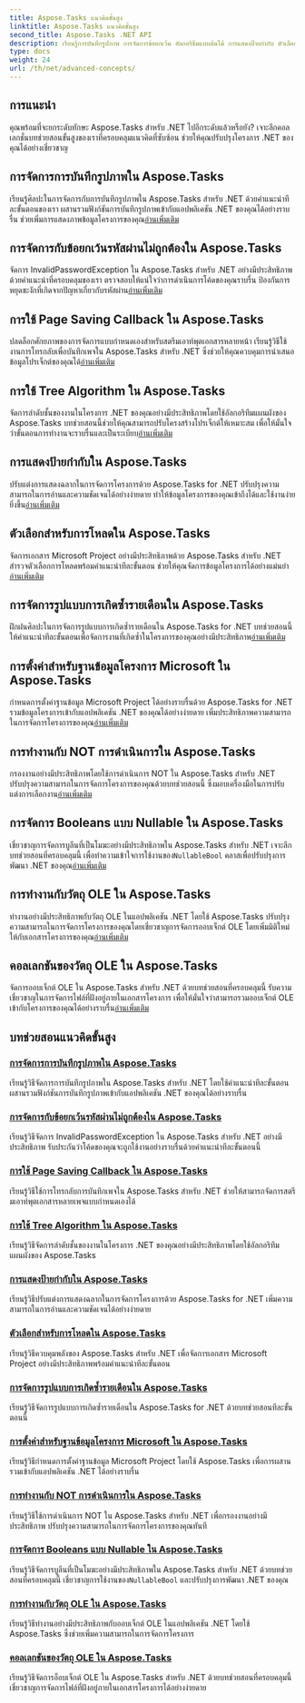 ```yaml
---
title: Aspose.Tasks แนวคิดขั้นสูง
linktitle: Aspose.Tasks แนวคิดขั้นสูง
second_title: Aspose.Tasks .NET API
description: เรียนรู้การบันทึกรูปภาพ การจัดการข้อยกเว้น อัลกอริธึมแบบต้นไม้ การแสดงป้ายกำกับ ตัวเลือกการโหลด และอื่นๆ เชี่ยวชาญแนวคิดขั้นสูงใน Aspose.Tasks สำหรับ .NET
type: docs
weight: 24
url: /th/net/advanced-concepts/
---
```


## การแนะนำ

คุณพร้อมที่จะยกระดับทักษะ Aspose.Tasks สำหรับ .NET ไปอีกระดับแล้วหรือยัง? เจาะลึกคอลเลกชั่นบทช่วยสอนขั้นสูงของเราที่ครอบคลุมแนวคิดที่ซับซ้อน ช่วยให้คุณปรับปรุงโครงการ .NET ของคุณได้อย่างเชี่ยวชาญ

## การจัดการการบันทึกรูปภาพใน Aspose.Tasks

เรียนรู้ศิลปะในการจัดการกับการบันทึกรูปภาพใน Aspose.Tasks สำหรับ .NET ด้วยคำแนะนำทีละขั้นตอนของเรา ผสานรวมฟังก์ชันการบันทึกรูปภาพเข้ากับแอปพลิเคชัน .NET ของคุณได้อย่างราบรื่น ช่วยเพิ่มการแสดงภาพข้อมูลโครงการของคุณ[อ่านเพิ่มเติม](./image-saving/)

## การจัดการกับข้อยกเว้นรหัสผ่านไม่ถูกต้องใน Aspose.Tasks

 จัดการ InvalidPasswordException ใน Aspose.Tasks สำหรับ .NET อย่างมีประสิทธิภาพด้วยคำแนะนำที่ครอบคลุมของเรา ตรวจสอบให้แน่ใจว่าการดำเนินการโค้ดของคุณราบรื่น ป้องกันการหยุดชะงักที่เกิดจากปัญหาเกี่ยวกับรหัสผ่าน[อ่านเพิ่มเติม](./invalid-password-exception/)

## การใช้ Page Saving Callback ใน Aspose.Tasks

 ปลดล็อกศักยภาพของการจัดการแบบกำหนดเองสำหรับสตรีมเอาท์พุตเอกสารหลายหน้า เรียนรู้วิธีใช้งานการโทรกลับเพื่อบันทึกเพจใน Aspose.Tasks สำหรับ .NET ซึ่งช่วยให้คุณควบคุมการนำเสนอข้อมูลโปรเจ็กต์ของคุณได้[อ่านเพิ่มเติม](./page-saving-callback/)

## การใช้ Tree Algorithm ใน Aspose.Tasks

จัดการลำดับชั้นของงานในโครงการ .NET ของคุณอย่างมีประสิทธิภาพโดยใช้อัลกอริทึมแผนผังของ Aspose.Tasks บทช่วยสอนนี้ช่วยให้คุณสามารถปรับโครงสร้างโปรเจ็กต์ให้เหมาะสม เพื่อให้มั่นใจว่าขั้นตอนการทำงานจะราบรื่นและเป็นระเบียบ[อ่านเพิ่มเติม](./tree-algorithm/)

## การแสดงป้ายกำกับใน Aspose.Tasks

 ปรับแต่งการแสดงฉลากในการจัดการโครงการด้วย Aspose.Tasks for .NET ปรับปรุงความสามารถในการอ่านและความชัดเจนได้อย่างง่ายดาย ทำให้ข้อมูลโครงการของคุณเข้าถึงได้และใช้งานง่ายยิ่งขึ้น[อ่านเพิ่มเติม](./label-display/)

## ตัวเลือกสำหรับการโหลดใน Aspose.Tasks

 จัดการเอกสาร Microsoft Project อย่างมีประสิทธิภาพด้วย Aspose.Tasks สำหรับ .NET สำรวจตัวเลือกการโหลดพร้อมคำแนะนำทีละขั้นตอน ช่วยให้คุณจัดการข้อมูลโครงการได้อย่างแม่นยำ[อ่านเพิ่มเติม](./loading-options/)

## การจัดการรูปแบบการเกิดซ้ำรายเดือนใน Aspose.Tasks

 ฝึกฝนศิลปะในการจัดการรูปแบบการเกิดซ้ำรายเดือนใน Aspose.Tasks for .NET บทช่วยสอนนี้ให้คำแนะนำทีละขั้นตอนเพื่อจัดการงานที่เกิดซ้ำในโครงการของคุณอย่างมีประสิทธิภาพ[อ่านเพิ่มเติม](./monthly-recurrence-patterns/)

## การตั้งค่าสำหรับฐานข้อมูลโครงการ Microsoft ใน Aspose.Tasks

กำหนดการตั้งค่าฐานข้อมูล Microsoft Project ได้อย่างราบรื่นด้วย Aspose.Tasks for .NET รวมข้อมูลโครงการเข้ากับแอปพลิเคชัน .NET ของคุณได้อย่างง่ายดาย เพิ่มประสิทธิภาพความสามารถในการจัดการโครงการของคุณ[อ่านเพิ่มเติม](./msp-database-settings/)

## การทำงานกับ NOT การดำเนินการใน Aspose.Tasks

 กรองงานอย่างมีประสิทธิภาพโดยใช้การดำเนินการ NOT ใน Aspose.Tasks สำหรับ .NET ปรับปรุงความสามารถในการจัดการโครงการของคุณด้วยบทช่วยสอนนี้ ซึ่งมอบเครื่องมือในการปรับแต่งการเลือกงาน[อ่านเพิ่มเติม](./not-operation/)

## การจัดการ Booleans แบบ Nullable ใน Aspose.Tasks

 เชี่ยวชาญการจัดการบูลีนที่เป็นโมฆะอย่างมีประสิทธิภาพใน Aspose.Tasks สำหรับ .NET เจาะลึกบทช่วยสอนที่ครอบคลุมนี้ เพื่อทำความเข้าใจการใช้งานของ`NullableBool` คลาสเพื่อปรับปรุงการพัฒนา .NET ของคุณ[อ่านเพิ่มเติม](./nullable-booleans/)

## การทำงานกับวัตถุ OLE ใน Aspose.Tasks

 ทำงานอย่างมีประสิทธิภาพกับวัตถุ OLE ในแอปพลิเคชัน .NET โดยใช้ Aspose.Tasks ปรับปรุงความสามารถในการจัดการโครงการของคุณโดยเชี่ยวชาญการจัดการออบเจ็กต์ OLE โดยเพิ่มมิติใหม่ให้กับเอกสารโครงการของคุณ[อ่านเพิ่มเติม](./ole-objects/)

## คอลเลกชันของวัตถุ OLE ใน Aspose.Tasks

จัดการออบเจ็กต์ OLE ใน Aspose.Tasks สำหรับ .NET ด้วยบทช่วยสอนที่ครอบคลุมนี้ รับความเชี่ยวชาญในการจัดการไฟล์ที่ฝังอยู่ภายในเอกสารโครงการ เพื่อให้มั่นใจว่าสามารถรวมออบเจ็กต์ OLE เข้ากับโครงการของคุณได้อย่างราบรื่น[อ่านเพิ่มเติม](./ole-object-collection/)
## บทช่วยสอนแนวคิดขั้นสูง
### [การจัดการการบันทึกรูปภาพใน Aspose.Tasks](./image-saving/)
เรียนรู้วิธีจัดการการบันทึกรูปภาพใน Aspose.Tasks สำหรับ .NET โดยใช้คำแนะนำทีละขั้นตอน ผสานรวมฟังก์ชันการบันทึกรูปภาพเข้ากับแอปพลิเคชัน .NET ของคุณได้อย่างราบรื่น
### [การจัดการกับข้อยกเว้นรหัสผ่านไม่ถูกต้องใน Aspose.Tasks](./invalid-password-exception/)
เรียนรู้วิธีจัดการ InvalidPasswordException ใน Aspose.Tasks สำหรับ .NET อย่างมีประสิทธิภาพ รับประกันว่าโค้ดของคุณจะถูกใช้งานอย่างราบรื่นด้วยคำแนะนำทีละขั้นตอนนี้
### [การใช้ Page Saving Callback ใน Aspose.Tasks](./page-saving-callback/)
เรียนรู้วิธีใช้การโทรกลับการบันทึกเพจใน Aspose.Tasks สำหรับ .NET ช่วยให้สามารถจัดการสตรีมเอาท์พุตเอกสารหลายเพจแบบกำหนดเองได้
### [การใช้ Tree Algorithm ใน Aspose.Tasks](./tree-algorithm/)
เรียนรู้วิธีจัดการลำดับชั้นของงานในโครงการ .NET ของคุณอย่างมีประสิทธิภาพโดยใช้อัลกอริทึมแผนผังของ Aspose.Tasks
### [การแสดงป้ายกำกับใน Aspose.Tasks](./label-display/)
เรียนรู้วิธีปรับแต่งการแสดงฉลากในการจัดการโครงการด้วย Aspose.Tasks for .NET เพิ่มความสามารถในการอ่านและความชัดเจนได้อย่างง่ายดาย
### [ตัวเลือกสำหรับการโหลดใน Aspose.Tasks](./loading-options/)
เรียนรู้วิธีควบคุมพลังของ Aspose.Tasks สำหรับ .NET เพื่อจัดการเอกสาร Microsoft Project อย่างมีประสิทธิภาพพร้อมคำแนะนำทีละขั้นตอน
### [การจัดการรูปแบบการเกิดซ้ำรายเดือนใน Aspose.Tasks](./monthly-recurrence-patterns/)
เรียนรู้วิธีจัดการรูปแบบการเกิดซ้ำรายเดือนใน Aspose.Tasks for .NET ด้วยบทช่วยสอนทีละขั้นตอนนี้
### [การตั้งค่าสำหรับฐานข้อมูลโครงการ Microsoft ใน Aspose.Tasks](./msp-database-settings/)
เรียนรู้วิธีกำหนดการตั้งค่าฐานข้อมูล Microsoft Project โดยใช้ Aspose.Tasks เพื่อการผสานรวมเข้ากับแอปพลิเคชัน .NET ได้อย่างราบรื่น
### [การทำงานกับ NOT การดำเนินการใน Aspose.Tasks](./not-operation/)
เรียนรู้วิธีใช้การดำเนินการ NOT ใน Aspose.Tasks สำหรับ .NET เพื่อกรองงานอย่างมีประสิทธิภาพ ปรับปรุงความสามารถในการจัดการโครงการของคุณทันที
### [การจัดการ Booleans แบบ Nullable ใน Aspose.Tasks](./nullable-booleans/)
 เรียนรู้วิธีจัดการบูลีนที่เป็นโมฆะอย่างมีประสิทธิภาพใน Aspose.Tasks สำหรับ .NET ด้วยบทช่วยสอนที่ครอบคลุมนี้ เชี่ยวชาญการใช้งานของ`NullableBool` และปรับปรุงการพัฒนา .NET ของคุณ
### [การทำงานกับวัตถุ OLE ใน Aspose.Tasks](./ole-objects/)
เรียนรู้วิธีทำงานอย่างมีประสิทธิภาพกับออบเจ็กต์ OLE ในแอปพลิเคชัน .NET โดยใช้ Aspose.Tasks ซึ่งช่วยเพิ่มความสามารถในการจัดการโครงการ
### [คอลเลกชันของวัตถุ OLE ใน Aspose.Tasks](./ole-object-collection/)
เรียนรู้วิธีจัดการอ็อบเจ็กต์ OLE ใน Aspose.Tasks สำหรับ .NET ด้วยบทช่วยสอนที่ครอบคลุมนี้ เชี่ยวชาญการจัดการไฟล์ที่ฝังอยู่ภายในเอกสารโครงการได้อย่างง่ายดาย